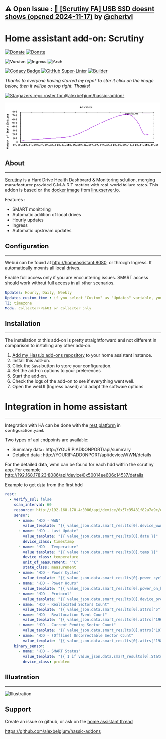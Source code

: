## &#9888; Open Issue : [🐛 [Scrutiny FA] USB SSD doesnt shows (opened 2024-11-17)](https://github.com/alexbelgium/hassio-addons/issues/1640) by [@chertvl](https://github.com/chertvl)
# Home assistant add-on: Scrutiny

[![Donate][donation-badge]](https://www.buymeacoffee.com/alexbelgium)
[![Donate][paypal-badge]](https://www.paypal.com/donate/?hosted_button_id=DZFULJZTP3UQA)

![Version](https://img.shields.io/badge/dynamic/json?label=Version&query=%24.version&url=https%3A%2F%2Fraw.githubusercontent.com%2Falexbelgium%2Fhassio-addons%2Fmaster%2Fscrutiny%2Fconfig.json)
![Ingress](https://img.shields.io/badge/dynamic/json?label=Ingress&query=%24.ingress&url=https%3A%2F%2Fraw.githubusercontent.com%2Falexbelgium%2Fhassio-addons%2Fmaster%2Fscrutiny%2Fconfig.json)
![Arch](https://img.shields.io/badge/dynamic/json?color=success&label=Arch&query=%24.arch&url=https%3A%2F%2Fraw.githubusercontent.com%2Falexbelgium%2Fhassio-addons%2Fmaster%2Fscrutiny%2Fconfig.json)

[![Codacy Badge](https://app.codacy.com/project/badge/Grade/9c6cf10bdbba45ecb202d7f579b5be0e)](https://www.codacy.com/gh/alexbelgium/hassio-addons/dashboard?utm_source=github.com&utm_medium=referral&utm_content=alexbelgium/hassio-addons&utm_campaign=Badge_Grade)
[![GitHub Super-Linter](https://img.shields.io/github/actions/workflow/status/alexbelgium/hassio-addons/weekly-supelinter.yaml?label=Lint%20code%20base)](https://github.com/alexbelgium/hassio-addons/actions/workflows/weekly-supelinter.yaml)
[![Builder](https://img.shields.io/github/actions/workflow/status/alexbelgium/hassio-addons/onpush_builder.yaml?label=Builder)](https://github.com/alexbelgium/hassio-addons/actions/workflows/onpush_builder.yaml)

[donation-badge]: https://img.shields.io/badge/Buy%20me%20a%20coffee%20(no%20paypal)-%23d32f2f?logo=buy-me-a-coffee&style=flat&logoColor=white
[paypal-badge]: https://img.shields.io/badge/Buy%20me%20a%20coffee%20with%20Paypal-0070BA?logo=paypal&style=flat&logoColor=white

_Thanks to everyone having starred my repo! To star it click on the image below, then it will be on top right. Thanks!_

[![Stargazers repo roster for @alexbelgium/hassio-addons](https://raw.githubusercontent.com/alexbelgium/hassio-addons/master/.github/stars2.svg)](https://github.com/alexbelgium/hassio-addons/stargazers)

![downloads evolution](https://raw.githubusercontent.com/alexbelgium/hassio-addons/master/scrutiny/stats.png)

## About

---

[Scrutiny](https://github.com/AnalogJ/scrutiny) is a Hard Drive Health Dashboard & Monitoring solution, merging manufacturer provided S.M.A.R.T metrics with real-world failure rates. This addon is based on the [docker image](https://hub.docker.com/r/linuxserver/scrutiny) from [linuxserver.io](https://www.linuxserver.io/).

Features :

- SMART monitoring
- Automatic addition of local drives
- Hourly updates
- Ingress
- Automatic upstream updates

## Configuration

---

Webui can be found at <http://homeassistant:8080>, or through Ingress.
It automatically mounts all local drives.

Enable full access only if you are encountering issues. SMART access should work without full access in all other scenarios.

```yaml
Updates: Hourly, Daily, Weekly
Updates_custom_time : if you select "Custom" as "Updates" variable, you can define specific updates in natural language in the "Updates_custom_time" field. Example : select "Custom" as "Updates", then type a custom intervals like "5m", "2h", "1w", or "2mo" to have an update every 5 minutes, or every 2 hours, or evey week, or every 2 months
TZ: timezone
Mode: Collector+WebUI or Collector only
```

## Installation

---

The installation of this add-on is pretty straightforward and not different in comparison to installing any other add-on.

1. [Add my Hass.io add-ons repository][repository] to your home assistant instance.
1. Install this add-on.
1. Click the `Save` button to store your configuration.
1. Set the add-on options to your preferences
1. Start the add-on.
1. Check the logs of the add-on to see if everything went well.
1. Open the webUI (Ingress based) and adapt the software options

# Integration in home assistant

---

Integration with HA can be done with the [rest platform](https://www.home-assistant.io/integrations/rest) in configuration.yaml.

Two types of api endpoints are available:

- Summary data : http://YOURIP:ADDONPORT/api/summary
- Detailed data : http://YOURIP:ADDONPORT/api/device/WWN/details

For the detailed data, wmn can be found for each hdd within the scrutiny app. For example: http://192.168.178.23:8086/api/device/0x50014ee606c14537/details

Example to get data from the first hdd.

```yaml
rest:
  - verify_ssl: false
    scan_interval: 60
    resource: http://192.168.178.4:8086/api/device/0x57c35481f82a7a9c/details
    sensor:
      - name: "HDD - WWN"
        value_template: "{{ value_json.data.smart_results[0].device_wwn }}"
      - name: "HDD - Last Update"
        value_template: "{{ value_json.data.smart_results[0].date }}"
        device_class: timestamp
      - name: "HDD - Temperature"
        value_template: "{{ value_json.data.smart_results[0].temp }}"
        device_class: temperature
        unit_of_measurement: "°C"
        state_class: measurement
      - name: "HDD - Power Cycles"
        value_template: "{{ value_json.data.smart_results[0].power_cycle_count }}"
      - name: "HDD - Power Hours"
        value_template: "{{ value_json.data.smart_results[0].power_on_hours }}"
      - name: "HDD - Protocol"
        value_template: "{{ value_json.data.smart_results[0].device_protocol }}"
      - name: "HDD - Reallocated Sectors Count"
        value_template: '{{ value_json.data.smart_results[0].attrs["5"].raw_value }}'
      - name: "HDD - Reallocation Event Count"
        value_template: '{{ value_json.data.smart_results[0].attrs["196"].raw_value }}'
      - name: "HDD - Current Pending Sector Count"
        value_template: '{{ value_json.data.smart_results[0].attrs["197"].raw_value }}'
      - name: "HDD - (Offline) Uncorrectable Sector Count"
        value_template: '{{ value_json.data.smart_results[0].attrs["198"].raw_value }}'
    binary_sensor:
      - name: "HDD - SMART Status"
        value_template: "{{ 1 if value_json.data.smart_results[0].Status in [1, 2] else 0 }}"
        device_class: problem
```

## Illustration

---

![Illustration](https://github.com/AnalogJ/scrutiny/raw/master/docs/dashboard.png)

## Support

Create an issue on github, or ask on the [home assistant thread](https://community.home-assistant.io/t/home-assistant-addon-scrutiny-smart-dashboard/295747)

https://github.com/alexbelgium/hassio-addons

[repository]: https://github.com/alexbelgium/hassio-addons
